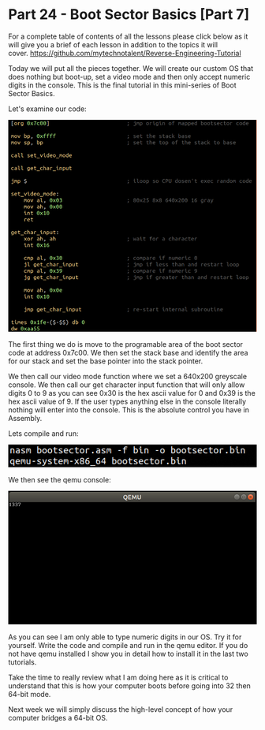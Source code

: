 # Part 24 - Boot Sector Basics \[Part 7\]

For a complete table of contents of all the lessons please click below as it will give you a brief of each lesson in addition to the topics it will cover.&nbsp;https://github.com/mytechnotalent/Reverse-Engineering-Tutorial

Today we will put all the pieces together. We will create our custom OS that does nothing but boot-up, set a video mode and then only accept numeric digits in the console. This is the final tutorial in this mini-series of Boot Sector Basics.

Let's examine our code:

<div class="slate-resizable-image-embed slate-image-embed__resize-full-width"><img src="/imgs/1549024795636.jpg"/></div>

The first thing we do is move to the programable area of the boot sector code at address 0x7c00. We then set the stack base and identify the area for our stack and set the base pointer into the stack pointer.

We then call our video mode function where we set a 640x200 greyscale console. We then call our get character input function that will only allow digits 0 to 9 as you can see 0x30 is the hex ascii value for 0 and 0x39 is the hex ascii value of 9. If the user types anything else in the console literally nothing will enter into the console. This is the absolute control you have in Assembly.

Lets compile and run:

<div class="slate-resizable-image-embed slate-image-embed__resize-middle"><img src="/imgs/1549025055903.jpg"/></div>

We then see the qemu console:

<div class="slate-resizable-image-embed slate-image-embed__resize-full-width"><img src="/imgs/1549025085922.jpg"/></div>

As you can see I am only able to type numeric digits in our OS. Try it for yourself. Write the code and compile and run in the qemu editor. If you do not have qemu installed I show you in detail how to install it in the last two tutorials.

Take the time to really review what I am doing here as it is critical to understand that this is how your computer boots before going into 32 then 64-bit mode.

Next week we will simply discuss the high-level concept of how your computer bridges a 64-bit OS.